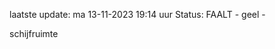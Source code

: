 laatste update: 
ma 13-11-2023 19:14   uur 
Status: FAALT - geel - 
<div class="service Y">schijfruimte</div>